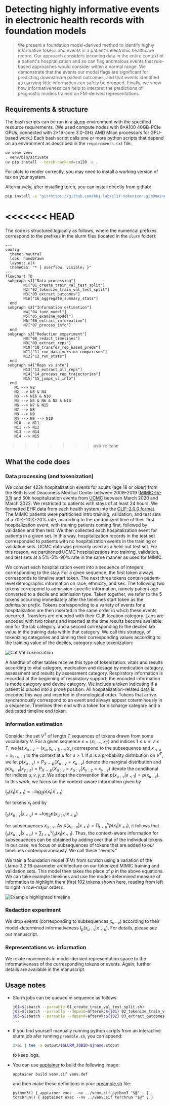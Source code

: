 # Detecting highly informative events in electronic health records with foundation models

> We present a foundation model-derived method to identify highly informative
> tokens and events in a patient's electronic healthcare record. Our approach
> considers incoming data in the entire context of a patient's hospitalization
> and so can flag anomalous events that rule-based approaches would consider
> within a normal range. We demonstrate that the events our model flags are
> significant for predicting downstream patient outcomes, and that events
> identified as carrying little information can safely be dropped. Finally, we
> show how informativeness can help to interpret the predictions of prognostic
> models trained on FM-derived representations.

## Requirements & structure

The bash scripts can be run in a [slurm](https://slurm.schedmd.com) environment
with the specified resource requirements. (We used compute nodes with 8×A100
40GB-PCIe GPUs, connected with 2×16-core 3.0-GHz AMD Milan processors for
GPU-based work.) Each bash script calls one or more python scripts that depend on
an environment as described in the `requirements.txt` file:

```sh
uv venv venv
. venv/bin/activate
uv pip install --torch-backend=cu128 -e .
```

For plots to render correctly, you may need to install a working version of tex
on your system.

Alternatively, after installing torch, you can install directly from github:

```sh
pip install -e "git+https://github.com/bbj-lab/clif-tokenizer.git@main#egg=fms-ehrs"
```

<<<<<<< HEAD
=======
The code is structured logically as follows, where the numerical prefixes
correspond to the prefixes in the slurm files (located in the `slurm` folder):

```mermaid
---
config:
  theme: neutral
  look: handDrawn
  layout: elk
  themeCSS: "* { overflow: visible; }"
---
flowchart TD
 subgraph s1["Data processing"]
        N1["01_create_train_val_test_split"]
        N2["02_tokenize_train_val_test_split"]
        N3["03_extract_outcomes"]
        N16["16_aggregate_summary_stats"]
  end
 subgraph s2["Information estimation"]
        N4["04_tune_model"]
        N5["05_examine_model"]
        N6["06_extract_information"]
        N7["07_process_info"]
  end
 subgraph s3["Redaction experiment"]
        N8["08_redact_timelines"]
        N9["09_extract_reps"]
        N10["10_transfer_rep_based_preds"]
        N11["11_run_data_version_comparison"]
        N12["12_run_stats"]
  end
 subgraph s4["Reps vs info"]
        N13["13_extract_all_reps"]
        N14["14_process_rep_trajectories"]
        N15["15_jumps_vs_info"]
  end
    N1 --> N2
    N2 --> N3 & N4
    N3 --> N16 & N10
    N4 --> N5 & N6 & N8 & N13
    N6 --> N7 & N15
    N7 --> N8
    N8 --> N9
    N4 --> N9 --> N10
    N10 --> N11
    N11 --> N12
    N13 --> N14
    N14 --> N15
```

>>>>>>> psb-release
## What the code does

### Data processing (and tokenization)

We consider 422k hospitalization events for adults (age 18 or older) from the
Beth Israel Deaconess Medical Center between 2008–2019
([MIMIC-IV-3.1](https://physionet.org/content/mimiciv/3.1/)) and 50k
hospitalization events from [UCMC](https://www.uchicagomedicine.org) between
March 2020 and March 2022. We restricted to patients with stays of at least 24
hours. We formatted EHR data from each health system into the
[CLIF-2.0.0 format](https://web.archive.org/web/20250711203935/https://clif-consortium.github.io/website/data-dictionary/data-dictionary-2.0.0.html).
The MIMIC patients were partitioned intro training, validation, and test sets at
a 70\%-10\%-20\% rate, according to the randomized time of their first
hospitalization event, with training patients coming first, followed by
validation and then test. We then collected each hospitalization event for
patients in a given set. In this way, hospitalization records in the test set
corresponded to patients with no hospitalization events in the training or
validation sets. UCMC data was primarily used as a held-out test set. For this
reason, we partitioned UCMC hospitalizations into training, validation, and test
sets at a 5\%-5\%-90\% rate in the same manner as used for MIMIC.

We convert each hospitalization event into a sequence of integers corresponding
to the stay. For a given sequence, the first token always corresponds to timeline
start token. The next three tokens contain patient-level demographic information
on race, ethnicity, and sex. The following two tokens correspond to
admission-specific information, namely patient age converted to a decile and
admission type. Taken together, we refer to the 5 tokens occurring immediately
after the timelines start token as the _admission prefix_. Tokens corresponding
to a variety of events for a hospitalization are then inserted in the same order
in which these events occurred. Transfers are encoded with their CLIF location
category. Labs are encoded with two tokens and inserted at the time results
become available: one for the lab category, and a second corresponding to the
deciled lab value in the training data within that category. We call this
strategy, of tokenizing categories and binning their corresponding values
according to the training value of the deciles, category-value tokenization:

![Cat Val Tokenization](./img/schematic.svg)

A handful of other tables receive this type of tokenization: vitals and results
according to vital category, medication and dosage by medication category,
assessment and results by assessment category. Respiratory information is
recorded at the beginning of respiratory support; the encoded information is mode
category and device category. We include a token indicating if a patient is
placed into a prone position. All hospitalization-related data is encoded this
way and inserted in chronological order. Tokens that arrive synchronously
correspond to an event and always appear coterminously in a sequence. Timelines
then end with a token for discharge category and a dedicated timeline end token.

### Information estimation

Consider the set $V^T$ of length $T$ sequences of tokens drawn from some
vocabulary $V$. For a given sequence $x=(x_1,\dotsc, x_T)$ and indices
$1\leq u \leq v \leq T$, we let $x_{u:v}=(x_u, x_{u+1}, \dotsc, x_v)$ correspond
to the subsequence and $x_{<u}=x_{1:u-1}$ to the context at $u$ for $u>1$. If $p$
is a probability distribution on $V^T$, we let
$p(x_{u:v})=P_{X\sim p}(X_{u:v}=x_{u:v})$ denote the marginal distribution and
$p(x_{u:v}|x_{y:z})=P_{X\sim p}(X_{u:v}=x_{u:v}|X_{y:z}=x_{y:z})$ denote the
conditional for indices $u,v,y,z$. We adopt the convention that
$p(x_{u:v} | x_{<1}) = p(x_{u:v})$. In this work, we focus on the context-aware
information given by

$I_p(x_t | x_{<t}) = - \log_{2} p(x_t | x_{<t})$

for tokens $x_t$ and by

$I_p(x_{u:v} | x_{<u}) = - \log_{2} p(x_{u:v} | x_{<u})$

for subsequences $x_{u:v}$. As
$p(x_{u:v}|x_{<t})=\textstyle\prod\nolimits_{t=u}^v p(x_t | x_{<t})$, it follows
that
$I_{p}(x_{u:v} | x_{<u}) = \textstyle\sum\nolimits_{t=u}^v I_{p}(x_t | x_{<t})$.
Thus, the context-aware information for subsequences can be obtained by adding
over that of the individual tokens. In our case, we focus on subsequences of
tokens that are added to our timelines contemporaneously. We call these "events."

We train a foundation model (FM) from scratch using a variation of the Llama-3.2
1B-parameter architecture on our tokenized MIMIC training and validation sets.
This model then takes the place of $p$ in the above equations. We can take
example timelines and use the model-determined measure of information to
highlight them (first 102 tokens shown here, reading from left to right in
row-major order):

![Example highlighted timeline](./img/example_tl.svg)

### Redaction experiment

We drop events (corresponding to subsequences $x_{u:v}$) according to their
model-determined informativeness $I_{p}(x_{u:v} | x_{<u})$. For details, please
see our manuscript.

### Representations vs. information

We relate movements in model-derived representation space to the informativeness
of the corresponding tokens or events. Again, further details are available in
the manuscript.

## Usage notes

-   Slurm jobs can be queued in sequence as follows:

    ```sh
    j01=$(sbatch --parsable 01_create_train_val_test_split.sh)
    j02=$(sbatch --parsable --depend=afterok:${j01} 02_tokenize_train_val_test_split.sh)
    j03=$(sbatch --parsable --depend=afterok:${j02} 03_extract_outcomes.sh)
    ...
    ```

-   If you find yourself manually running python scripts from an interactive slurm
    job afer running `preamble.sh`, you can append:

    ```sh
    2>&1 | tee -a output/$SLURM_JOBID-$jname.stdout
    ```

    to keep logs.

-   You can use [apptainer](https://apptainer.org/docs/user/1.0/index.html) to build the following image:
    ```
    apptainer build venv.sif venv.def
    ```
    and then make these definitions in your [preamble.sh](./slurm/preamble.sh) file:
    ```
    python3() { apptainer exec --nv ../venv.sif python3 "$@" ; }
    torchrun() { apptainer exec --nv ../venv.sif torchrun "$@" ; }
    ```

<!--

Format:
```
isort fms_ehrs/
black fms_ehrs/
shfmt -w slurm/
prettier --write --print-width 81 --prose-wrap always *.md
```

Send to randi:
```
rsync -avht \
  --delete \
  --exclude "slurm/output/" \
  --exclude "venv/" \
  --exclude ".idea/" \
  ~/Documents/chicago/fms-ehrs-reps \
  randi:/gpfs/data/bbj-lab/users/burkh4rt
```

Run on randi:
```
systemd-run --scope --user tmux new -s t2q
srun -p tier2q \
  --mem=25GB \
  --time=8:00:00 \
  --job-name=adhoc \
  --pty bash -i
source venv/bin/activate
```

Troubleshoot:
```
systemd-run --scope --user tmux new -s gpuq
srun -p gpuq \
  --reservation=gpudev \
  --gres=gpu:1 \
  --time=8:00:00 \
  --job-name=adhoc \
  --pty bash -i
. venv/bin/activate
jupyter notebook --no-browser --ip=0.0.0.0 --port=8088
ssh -L 8088:localhost:8088 cri22cn401
```

Grab generated plots:
```
rsync -avht \
    randi:/gpfs/data/bbj-lab/users/burkh4rt/figs \
    ~/Downloads
```

Save environment:
```
pip list --format=freeze > requirements.txt
```

Get fonts on randi:
```
mkdir -p ~/.local/share/fonts/CMU
cd ~/.local/share/fonts/CMU
wget https://mirrors.ctan.org/fonts/cm-unicode.zip
unzip cm-unicode.zip
find . -type f \( -iname "*.ttf" -o -iname "*.otf" \) -exec mv {} ~/.local/share/fonts/CMU/ \;
fc-cache -f -v
fc-list | grep -i cmu
```

-->
